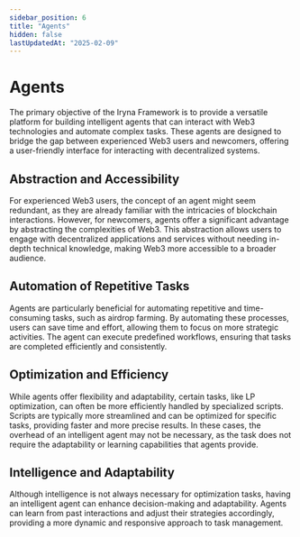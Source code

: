 ```yaml
---
sidebar_position: 6
title: "Agents"
hidden: false
lastUpdatedAt: "2025-02-09"
---
```


# Agents

The primary objective of the Iryna Framework is to provide a versatile platform for building intelligent agents that can interact with Web3 technologies and automate complex tasks. These agents are designed to bridge the gap between experienced Web3 users and newcomers, offering a user-friendly interface for interacting with decentralized systems.

## Abstraction and Accessibility

For experienced Web3 users, the concept of an agent might seem redundant, as they are already familiar with the intricacies of blockchain interactions. However, for newcomers, agents offer a significant advantage by abstracting the complexities of Web3. This abstraction allows users to engage with decentralized applications and services without needing in-depth technical knowledge, making Web3 more accessible to a broader audience.

## Automation of Repetitive Tasks

Agents are particularly beneficial for automating repetitive and time-consuming tasks, such as airdrop farming. By automating these processes, users can save time and effort, allowing them to focus on more strategic activities. The agent can execute predefined workflows, ensuring that tasks are completed efficiently and consistently.

## Optimization and Efficiency

While agents offer flexibility and adaptability, certain tasks, like LP optimization, can often be more efficiently handled by specialized scripts. Scripts are typically more streamlined and can be optimized for specific tasks, providing faster and more precise results. In these cases, the overhead of an intelligent agent may not be necessary, as the task does not require the adaptability or learning capabilities that agents provide.

## Intelligence and Adaptability

Although intelligence is not always necessary for optimization tasks, having an intelligent agent can enhance decision-making and adaptability. Agents can learn from past interactions and adjust their strategies accordingly, providing a more dynamic and responsive approach to task management.
